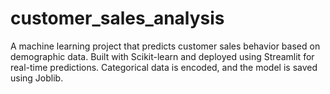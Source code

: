 # customer_sales_analysis
A machine learning project that predicts customer sales behavior based on demographic data. Built with Scikit-learn and deployed using Streamlit for real-time predictions. Categorical data is encoded, and the model is saved using Joblib.
